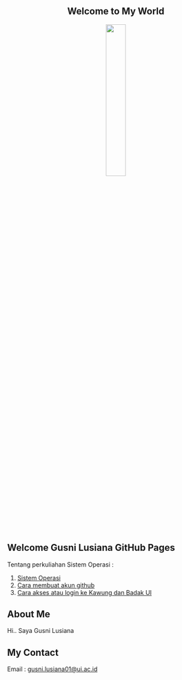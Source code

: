 <center> <h2> Welcome to My World </h2> </center>
  
<div align="center"> <img src="https://media.giphy.com/media/osjgQPWRx3cac/giphy.gif" width="30%"> </div>


## Welcome Gusni Lusiana GitHub Pages
Tentang perkuliahan Sistem Operasi :
1. [Sistem Operasi](https://os.vlsm.org/)
2. [Cara membuat akun github](https://github.com/Gusni-Lusiana/os201/edit/master/README.md)
3. [Cara akses atau login ke Kawung dan Badak UI](Cara_Login_Kawung-Badak_UI.md)

## About Me
Hi.. Saya Gusni Lusiana

## My Contact
Email : [gusni.lusiana01@ui.ac.id](mailto:gusni.lusiana01@ui.ac.id)
